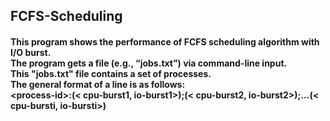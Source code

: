 ## FCFS-Scheduling
#### This program shows the performance of FCFS scheduling algorithm with I/O burst.<br/>The program gets a file (e.g., “jobs.txt”) via command-line input.<br/>This "jobs.txt" file contains a set of processes.<br/>The general format of a line is as follows:<br/>\<process-id>:(< cpu-burst1, io-burst1>);(< cpu-burst2, io-burst2>);...(< cpu-bursti, io-bursti>)
